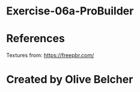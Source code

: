 # Exercise-06a-ProBuilder

# References

Textures from: https://freepbr.com/

# Created by Olive Belcher
